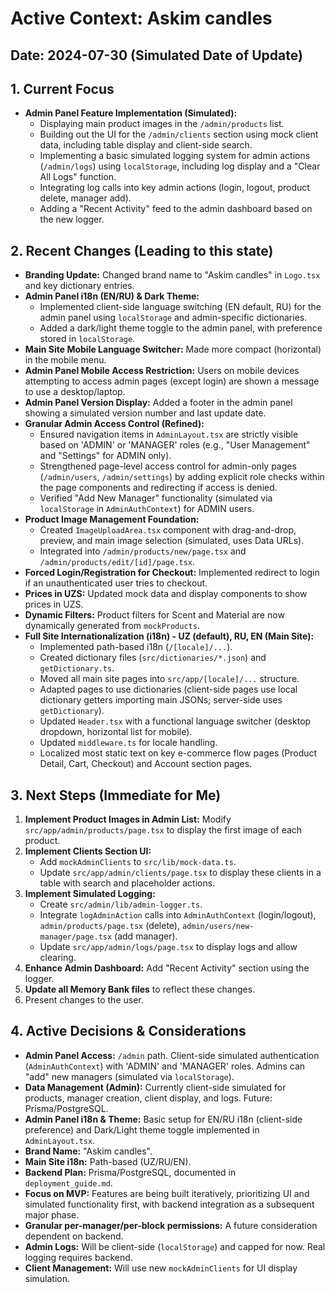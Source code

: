 
# Active Context: Askim candles

## Date: 2024-07-30 (Simulated Date of Update)

## 1. Current Focus
*   **Admin Panel Feature Implementation (Simulated):**
    *   Displaying main product images in the `/admin/products` list.
    *   Building out the UI for the `/admin/clients` section using mock client data, including table display and client-side search.
    *   Implementing a basic simulated logging system for admin actions (`/admin/logs`) using `localStorage`, including log display and a "Clear All Logs" function.
    *   Integrating log calls into key admin actions (login, logout, product delete, manager add).
    *   Adding a "Recent Activity" feed to the admin dashboard based on the new logger.

## 2. Recent Changes (Leading to this state)
*   **Branding Update:** Changed brand name to "Askim candles" in `Logo.tsx` and key dictionary entries.
*   **Admin Panel i18n (EN/RU) & Dark Theme:**
    *   Implemented client-side language switching (EN default, RU) for the admin panel using `localStorage` and admin-specific dictionaries.
    *   Added a dark/light theme toggle to the admin panel, with preference stored in `localStorage`.
*   **Main Site Mobile Language Switcher:** Made more compact (horizontal) in the mobile menu.
*   **Admin Panel Mobile Access Restriction:** Users on mobile devices attempting to access admin pages (except login) are shown a message to use a desktop/laptop.
*   **Admin Panel Version Display:** Added a footer in the admin panel showing a simulated version number and last update date.
*   **Granular Admin Access Control (Refined):**
    *   Ensured navigation items in `AdminLayout.tsx` are strictly visible based on 'ADMIN' or 'MANAGER' roles (e.g., "User Management" and "Settings" for ADMIN only).
    *   Strengthened page-level access control for admin-only pages (`/admin/users`, `/admin/settings`) by adding explicit role checks within the page components and redirecting if access is denied.
    *   Verified "Add New Manager" functionality (simulated via `localStorage` in `AdminAuthContext`) for ADMIN users.
*   **Product Image Management Foundation:**
    *   Created `ImageUploadArea.tsx` component with drag-and-drop, preview, and main image selection (simulated, uses Data URLs).
    *   Integrated into `/admin/products/new/page.tsx` and `/admin/products/edit/[id]/page.tsx`.
*   **Forced Login/Registration for Checkout:** Implemented redirect to login if an unauthenticated user tries to checkout.
*   **Prices in UZS:** Updated mock data and display components to show prices in UZS.
*   **Dynamic Filters:** Product filters for Scent and Material are now dynamically generated from `mockProducts`.
*   **Full Site Internationalization (i18n) - UZ (default), RU, EN (Main Site):**
    *   Implemented path-based i18n (`/[locale]/...`).
    *   Created dictionary files (`src/dictionaries/*.json`) and `getDictionary.ts`.
    *   Moved all main site pages into `src/app/[locale]/...` structure.
    *   Adapted pages to use dictionaries (client-side pages use local dictionary getters importing main JSONs; server-side uses `getDictionary`).
    *   Updated `Header.tsx` with a functional language switcher (desktop dropdown, horizontal list for mobile).
    *   Updated `middleware.ts` for locale handling.
    *   Localized most static text on key e-commerce flow pages (Product Detail, Cart, Checkout) and Account section pages.

## 3. Next Steps (Immediate for Me)
1.  **Implement Product Images in Admin List:** Modify `src/app/admin/products/page.tsx` to display the first image of each product.
2.  **Implement Clients Section UI:**
    *   Add `mockAdminClients` to `src/lib/mock-data.ts`.
    *   Update `src/app/admin/clients/page.tsx` to display these clients in a table with search and placeholder actions.
3.  **Implement Simulated Logging:**
    *   Create `src/admin/lib/admin-logger.ts`.
    *   Integrate `logAdminAction` calls into `AdminAuthContext` (login/logout), `admin/products/page.tsx` (delete), `admin/users/new-manager/page.tsx` (add manager).
    *   Update `src/app/admin/logs/page.tsx` to display logs and allow clearing.
4.  **Enhance Admin Dashboard:** Add "Recent Activity" section using the logger.
5.  **Update all Memory Bank files** to reflect these changes.
6.  Present changes to the user.

## 4. Active Decisions & Considerations
*   **Admin Panel Access:** `/admin` path. Client-side simulated authentication (`AdminAuthContext`) with 'ADMIN' and 'MANAGER' roles. Admins can "add" new managers (simulated via `localStorage`).
*   **Data Management (Admin):** Currently client-side simulated for products, manager creation, client display, and logs. Future: Prisma/PostgreSQL.
*   **Admin Panel i18n & Theme:** Basic setup for EN/RU i18n (client-side preference) and Dark/Light theme toggle implemented in `AdminLayout.tsx`.
*   **Brand Name:** "Askim candles".
*   **Main Site i18n:** Path-based (UZ/RU/EN).
*   **Backend Plan:** Prisma/PostgreSQL, documented in `deployment_guide.md`.
*   **Focus on MVP:** Features are being built iteratively, prioritizing UI and simulated functionality first, with backend integration as a subsequent major phase.
*   **Granular per-manager/per-block permissions:** A future consideration dependent on backend.
*   **Admin Logs:** Will be client-side (`localStorage`) and capped for now. Real logging requires backend.
*   **Client Management:** Will use new `mockAdminClients` for UI display simulation.
